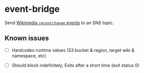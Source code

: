 event-bridge
============

Send [Wikimedia `recentchange` events][1] to an SNS topic.


Known issues
------------

- [ ] Hardcodes runtime values (S3 bucket & region, target wiki & namespace, etc)
- [ ] Should block indefinitely; Exits after a short time (exit status 0)


[1]: https://wikitech.wikimedia.org/wiki/Event_Platform/EventStreams
